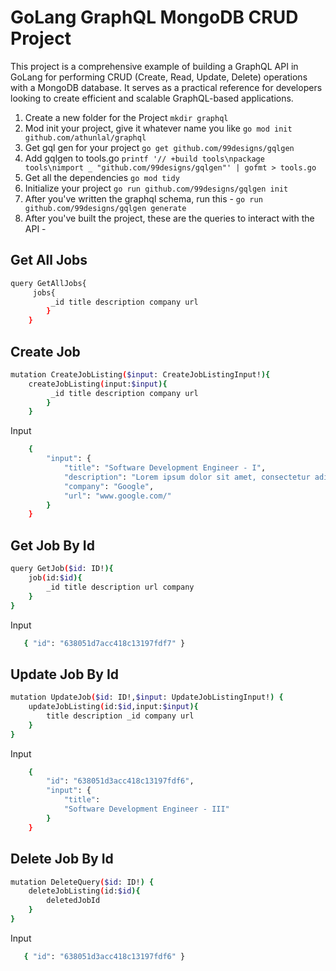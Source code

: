 # GoLang GraphQL MongoDB CRUD Project

This project is a comprehensive example of building a GraphQL API in GoLang for performing CRUD (Create, Read, Update, Delete) operations with a MongoDB database. It serves as a practical reference for developers looking to create efficient and scalable GraphQL-based applications.


1. Create a new folder for the Project
`mkdir graphql`
2. Mod init your project, give it whatever name you like
`go mod init github.com/athunlal/graphql`
3. Get gql gen for your project
`go get github.com/99designs/gqlgen`
4. Add gqlgen to tools.go
`printf '// +build tools\npackage tools\nimport _ "github.com/99designs/gqlgen"' | gofmt > tools.go`
5. Get all the dependencies
`go mod tidy`
6. Initialize your project
`go run github.com/99designs/gqlgen init`
7. After you've written the graphql schema, run this - `go run github.com/99designs/gqlgen generate`
8. After you've built the project, these are the queries to interact with the API - 


## Get All Jobs

```bash
query GetAllJobs{
     jobs{
         _id title description company url 
        }
    }
```

## Create Job

```bash
mutation CreateJobListing($input: CreateJobListingInput!){
    createJobListing(input:$input){
         _id title description company url 
        }
    }
```
Input
```bash
    {
        "input": {
            "title": "Software Development Engineer - I",
            "description": "Lorem ipsum dolor sit amet, consectetur adipiscing elit, sed do eiusmod tempor incididunt",
            "company": "Google", 
            "url": "www.google.com/" 
        } 
    }
```

## Get Job By Id

```bash
query GetJob($id: ID!){ 
    job(id:$id){ 
        _id title description url company 
    } 
}

```
Input
```bash
   { "id": "638051d7acc418c13197fdf7" }
```

## Update Job By Id

```bash
mutation UpdateJob($id: ID!,$input: UpdateJobListingInput!) { 
    updateJobListing(id:$id,input:$input){ 
        title description _id company url 
    } 
}

```
Input
```bash
    { 
        "id": "638051d3acc418c13197fdf6", 
        "input": { 
            "title": 
            "Software Development Engineer - III" 
        } 
    }
```


## Delete Job By Id

```bash
mutation DeleteQuery($id: ID!) { 
    deleteJobListing(id:$id){ 
        deletedJobId 
    } 
}

```
Input
```bash
   { "id": "638051d3acc418c13197fdf6" }
```